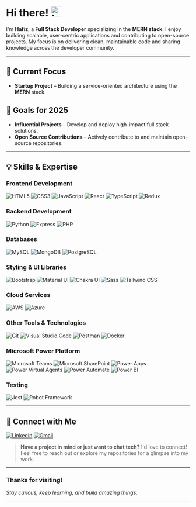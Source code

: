 # Hi there! <img src="https://user-images.githubusercontent.com/1303154/88677602-1635ba80-d120-11ea-84d8-d263ba5fc3c0.gif" width="28px" height="28px" alt="hi">

I'm **Hafiz**, a **Full Stack Developer** specializing in the **MERN stack**. I enjoy building scalable, user-centric applications and contributing to open-source projects. My focus is on delivering clean, maintainable code and sharing knowledge across the developer community.

---

## 🚀 Current Focus

- **Startup Project** – Building a service-oriented architecture using the **MERN** stack.

## 🎯 Goals for 2025

- **Influential Projects** – Develop and deploy high-impact full stack solutions.
- **Open Source Contributions** – Actively contribute to and maintain open-source repositories.

---

## 💡 Skills & Expertise

### Frontend Development

![HTML5](https://img.shields.io/badge/HTML5-E34F26?style=flat-square&logo=html5&logoColor=white)
![CSS3](https://img.shields.io/badge/CSS3-1572B6?style=flat-square&logo=css3&logoColor=white)
![JavaScript](https://img.shields.io/badge/JavaScript-F7DF1E?style=flat-square&logo=javascript&logoColor=black)
![React](https://img.shields.io/badge/React-61DAFB?style=flat-square&logo=react&logoColor=white)
![TypeScript](https://img.shields.io/badge/TypeScript-3178C6?style=flat-square&logo=typescript&logoColor=white)
![Redux](https://img.shields.io/badge/Redux-764ABC?style=flat-square&logo=Redux&logoColor=white)

### Backend Development

![Python](https://img.shields.io/badge/Python-3776AB?style=flat-square&logo=python&logoColor=white)
![Express](https://img.shields.io/badge/Express-000000?style=flat-square&logo=express&logoColor=white)
![PHP](https://img.shields.io/badge/PHP-777BB4?style=flat-square&logo=php&logoColor=white)

### Databases

![MySQL](https://img.shields.io/badge/MySQL-4479A1?style=flat-square&logo=mysql&logoColor=white)
![MongoDB](https://img.shields.io/badge/MongoDB-47A248?style=flat-square&logo=mongodb&logoColor=white)
![PostgreSQL](https://img.shields.io/badge/PostgreSQL-4169E1?style=flat-square&logo=postgresql&logoColor=white)

### Styling & UI Libraries

![Bootstrap](https://img.shields.io/badge/Bootstrap-7952B3?style=flat-square&logo=Bootstrap&logoColor=white)
![Material UI](https://img.shields.io/badge/Material_UI-007FFF?style=flat-square&logo=material-ui&logoColor=white)
![Chakra UI](https://img.shields.io/badge/Chakra_UI-319795?style=flat-square&logo=chakra-ui&logoColor=white)
![Sass](https://img.shields.io/badge/Sass-CC6699?style=flat-square&logo=sass&logoColor=white)
![Tailwind CSS](https://img.shields.io/badge/Tailwind_CSS-06B6D4?style=flat-square&logo=Tailwindcss&logoColor=white)

### Cloud Services

![AWS](https://img.shields.io/badge/AWS-232F3E?style=flat-square&logo=amazonwebservices&logoColor=white)
![Azure](https://img.shields.io/badge/Azure-0078D4?style=flat-square&logo=microsoftazure&logoColor=white)

### Other Tools & Technologies

![Git](https://img.shields.io/badge/Git-F05033?style=flat-square&logo=git&logoColor=white)
![Visual Studio Code](https://img.shields.io/badge/Visual_Studio_Code-0078d7?style=flat-square&logo=visual-studio-code&logoColor=white)
![Postman](https://img.shields.io/badge/Postman-FFDF18?style=flat-square&logo=postman&logoColor=black)
![Docker](https://img.shields.io/badge/Docker-2496ED?style=flat-square&logo=docker&logoColor=white)

### Microsoft Power Platform

![Microsoft Teams](https://img.shields.io/badge/Microsoft_Teams-6264A7?style=flat-square&logo=microsoftTeams&logoColor=white)
![Microsoft SharePoint](https://img.shields.io/badge/Microsoft_SharePoint-0078D4?style=flat-square&logo=microsoftSharePoint&logoColor=white)
![Power Apps](https://img.shields.io/badge/Power_Apps-742774?style=flat-square&logo=powerApps&logoColor=white)
![Power Virtual Agents](https://img.shields.io/badge/Power_Virtual_Agents-0B556A?style=flat-square&logo=powerVirtualAgents&logoColor=white)
![Power Automate](https://img.shields.io/badge/Power_Automate-0066FF?style=flat-square&logo=powerAutomate&logoColor=white)
![Power BI](https://img.shields.io/badge/Power_BI-F2C811?style=flat-square&logo=powerbi&logoColor=black)

### Testing

![Jest](https://img.shields.io/badge/Jest-C21325?style=flat-square&logo=jest&logoColor=white)
![Robot Framework](https://img.shields.io/badge/Robot_Framework-000000?style=flat-square&logo=robotframework&logoColor=white)

---

<!-- ## 🔥 GitHub Streak Stats

<p align="left">
  <a href="https://github.com/hafizkh/github-readme-streak-stats">
    <img src="https://github-readme-streak-stats.herokuapp.com?user=hafizkh&theme=monokai-metallian&hide_border=true" alt="Hafiz's Streak Stats" />
  </a>
</p> -->

<!-- --- -->

## 💬 Connect with Me

[![LinkedIn](https://img.shields.io/badge/-LinkedIn-0e76a8?style=flat&labelColor=0e76a8&logo=linkedin&logoColor=white)](https://www.linkedin.com/in/hafiz-javid/)
[![Gmail](https://img.shields.io/badge/-Gmail-c0392b?style=flat&labelColor=c0392b&logo=gmail&logoColor=white)](mailto:hafizjavid471@gmail.com)

> **Have a project in mind or just want to chat tech?** I'd love to connect! Feel free to reach out or explore my repositories for a glimpse into my work.

---

### Thanks for visiting!

_Stay curious, keep learning, and build amazing things._

---
